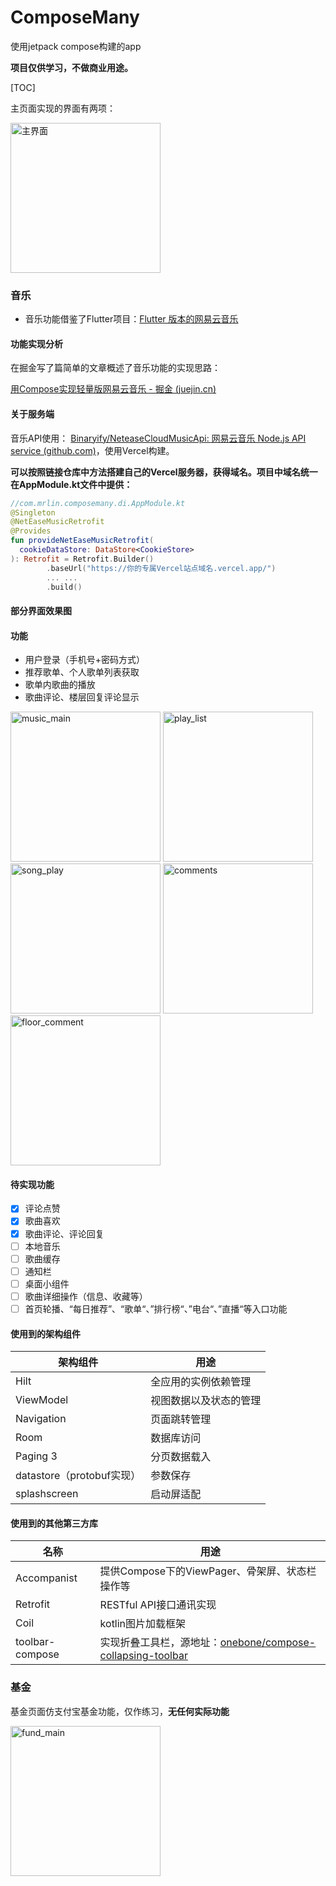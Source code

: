 # ComposeMany
使用jetpack compose构建的app

**项目仅供学习，不做商业用途。**

[TOC]

主页面实现的界面有两项：

<img src="https://github.com/Mr-lin930819/ComposeMany/blob/0f5ac3f8cbf3ab24882ec24b5bdf1aabc7c6f2fd/screenshots/main.png" width=240 alt="主界面" />

### 音乐

- 音乐功能借鉴了Flutter项目：[Flutter 版本的网易云音乐 ](https://github.com/fluttercandies/NeteaseCloudMusic)

#### 功能实现分析

在掘金写了篇简单的文章概述了音乐功能的实现思路：

[用Compose实现轻量版网易云音乐 - 掘金 (juejin.cn)](https://juejin.cn/post/7011895995722121247)

#### 关于服务端

音乐API使用： [Binaryify/NeteaseCloudMusicApi: 网易云音乐 Node.js API service (github.com)](https://github.com/Binaryify/NeteaseCloudMusicApi)，使用Vercel构建。

**可以按照链接仓库中方法搭建自己的Vercel服务器，获得域名。项目中域名统一在AppModule.kt文件中提供：**

```kotlin
//com.mrlin.composemany.di.AppModule.kt
@Singleton
@NetEaseMusicRetrofit
@Provides
fun provideNetEaseMusicRetrofit(
  cookieDataStore: DataStore<CookieStore>
): Retrofit = Retrofit.Builder()
		.baseUrl("https://你的专属Vercel站点域名.vercel.app/")
	    ... ...
    	.build()
```

#### 部分界面效果图

#### 功能

- 用户登录（手机号+密码方式）
- 推荐歌单、个人歌单列表获取
- 歌单内歌曲的播放
- 歌曲评论、楼层回复评论显示

<img src="https://github.com/Mr-lin930819/ComposeMany/raw/main/screenshots/music_main.jpg" width=240 alt="music_main" />  <img src="https://github.com/Mr-lin930819/ComposeMany/raw/main/screenshots/play_list.jpeg" width=240 alt="play_list" />  <img src="https://github.com/Mr-lin930819/ComposeMany/raw/main/screenshots/song_play.png" width=240 alt="song_play" />
<img src="https://github.com/Mr-lin930819/ComposeMany/raw/main/screenshots/comments.png" width=240 alt="comments" />  <img src="https://github.com/Mr-lin930819/ComposeMany/raw/main/screenshots/floor_comment.jpg" width=240 alt="floor_comment" />

#### 待实现功能

- [x] 评论点赞
- [x] 歌曲喜欢
- [x] 歌曲评论、评论回复
- [ ] 本地音乐
- [ ] 歌曲缓存
- [ ] 通知栏
- [ ] 桌面小组件
- [ ] 歌曲详细操作（信息、收藏等）
- [ ] 首页轮播、“每日推荐”、“歌单“、”排行榜“、”电台“、”直播“等入口功能

#### 使用到的架构组件

| 架构组件                  | 用途                   |
| ------------------------- | ---------------------- |
| Hilt                      | 全应用的实例依赖管理   |
| ViewModel                 | 视图数据以及状态的管理 |
| Navigation                | 页面跳转管理           |
| Room                      | 数据库访问             |
| Paging 3                  | 分页数据载入           |
| datastore（protobuf实现） | 参数保存               |
| splashscreen              | 启动屏适配             |

#### 使用到的其他第三方库

| 名称            | 用途                                                         |
| --------------- | ------------------------------------------------------------ |
| Accompanist     | 提供Compose下的ViewPager、骨架屏、状态栏操作等               |
| Retrofit        | RESTful API接口通讯实现                                      |
| Coil            | kotlin图片加载框架                                           |
| toolbar-compose | 实现折叠工具栏，源地址：[onebone/compose-collapsing-toolbar](https://github.com/onebone/compose-collapsing-toolbar) |


### 基金

基金页面仿支付宝基金功能，仅作练习，**无任何实际功能**

<img src="https://github.com/Mr-lin930819/ComposeMany/blob/0f5ac3f8cbf3ab24882ec24b5bdf1aabc7c6f2fd/screenshots/fund_main.png" width=240 alt="fund_main" />


